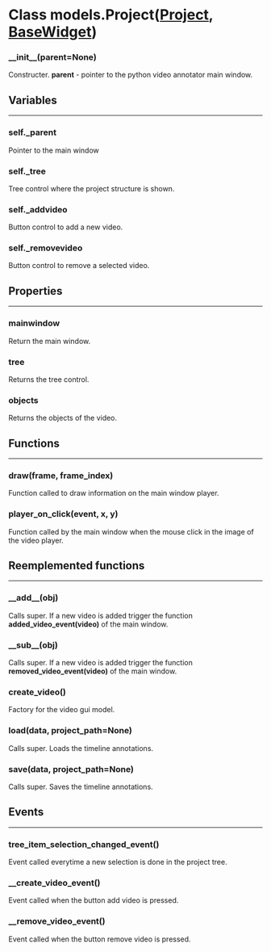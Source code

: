 # Class models.Project([Project](http://pythonvideoannotator-models.readthedocs.io/en/latest/models/project/), [BaseWidget](http://pyforms.readthedocs.io/en/v1.0.beta/api-documentation/basewidget/))

### \_\_init\_\_(parent=None)

Constructer.
**parent** - pointer to the python video annotator main window.


## **Variables**
***************************

### self.\_parent

Pointer to the main window

### self.\_tree

Tree control where the project structure is shown.

### self.\_addvideo

Button control to add a new video.

### self.\_removevideo

Button control to remove a selected video.

## **Properties**
***************************

### mainwindow

Return the main window.

### tree

Returns the tree control.

### objects

Returns the objects of the video.


## **Functions**
***************************

### draw(frame, frame_index)

Function called to draw information on the main window player.

### player_on_click(event, x, y)

Function called by the main window when the mouse click in the image of the video player.

## **Reemplemented functions**
***************************

### \_\_add\_\_(obj)

Calls super.
If a new video is added trigger the function **added_video_event(video)** of the main window.

### \_\_sub\_\_(obj)

Calls super.
If a new video is added trigger the function **removed_video_event(video)** of the main window.

### create_video()

Factory for the video gui model.

### load(data, project_path=None)

Calls super.
Loads the timeline annotations.

### save(data, project_path=None)

Calls super.
Saves the timeline annotations.

## **Events**
***************************

### tree_item_selection_changed_event()

Event called everytime a new selection is done in the project tree.

### \_\_create_video_event()

Event called when the button add video is pressed.

### \_\_remove_video_event()

Event called when the button remove video is pressed.